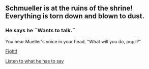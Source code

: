 ## Schmueller is at the ruins of the shrine! Everything is torn down and blown to dust.
### He says he ¨Wants to talk.¨

 You hear Mueller's voice in your head, "What will you do, pupil?"

[Fight!](gameover.md)

[Listen to what he has to say](offers.md)